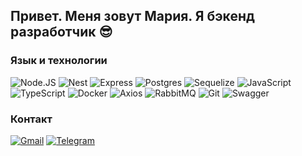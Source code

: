 ## Привет. Меня зовут Мария. Я бэкенд разработчик 😎

### Язык и технологии
![Node.JS](https://img.shields.io/badge/-Node.JS-090909?style=for-the-badge&logo=node.js)
![Nest](https://img.shields.io/badge/-Nest-090909?style=for-the-badge&logo=nestjs)
![Express](https://img.shields.io/badge/-Express-090909?style=for-the-badge&logo=express)
![Postgres](https://img.shields.io/badge/-PostgresQl-090909?style=for-the-badge&logo=postgresql)
![Sequelize](https://img.shields.io/badge/-sequelize-090909?style=for-the-badge&logo=sequelize)
![JavaScript](https://img.shields.io/badge/-javascript-090909?style=for-the-badge&logo=javascript)
![TypeScript](https://img.shields.io/badge/-typescript-090909?style=for-the-badge&logo=typescript)
![Docker](https://img.shields.io/badge/-Docker-090909?style=for-the-badge&logo=docker)
![Axios](https://img.shields.io/badge/-axios-090909?style=for-the-badge&logo=axios)
![RabbitMQ](https://img.shields.io/badge/-rabbitmq-090909?style=for-the-badge&logo=rabbitmq)
![Git](https://img.shields.io/badge/-git-090909?style=for-the-badge&logo=git)
![Swagger](https://img.shields.io/badge/-swagger-090909?style=for-the-badge&logo=swagger)


### Контакт
[![Gmail](https://img.shields.io/badge/-gmail-090909?style=for-the-badge&logo=gmail)](mailto:fabrichkina@gmail.com)
[![Telegram](https://img.shields.io/badge/-telegram-090909?style=for-the-badge&logo=telegram)](https://t.me/MariaTelkova)
